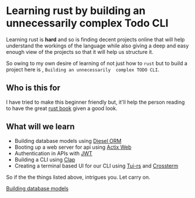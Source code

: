 # Learning rust by building an unnecessarily complex Todo CLI

Learning rust is **hard** and so is finding decent projects online that will help understand the workings of the language while 
also giving a deep and easy enough view of the projects so that it will help us structure it. 

So owing to my own desire of learning of not just how to `rust` but to build a project here is , `Building an unnecessarily 
complex TODO CLI`.


## Who is this for 

I have tried to make this beginner friendly but, it'll help the person reading to have the great 
[rust book](https://doc.rust-lang.org/book) given a good look. 


## What will we learn

* Building database models using [Diesel ORM](https://diesel.rs/)
* Booting up a web server for api using [Actix Web](https://actix.rs/)
* Authentication in APIs with [JWT](https://jwt.io)
* Building a CLI using [Clap](https://docs.rs/clap/latest/clap/)
* Creating a terminal based UI for our CLI using [Tui-rs](https://github.com/fdehau/tui-rs)
 and [Crossterm](https://github.com/crossterm-rs/crossterm)

So if the the things listed above, intrigues you. Let carry on.

[Building database models](database.md)

